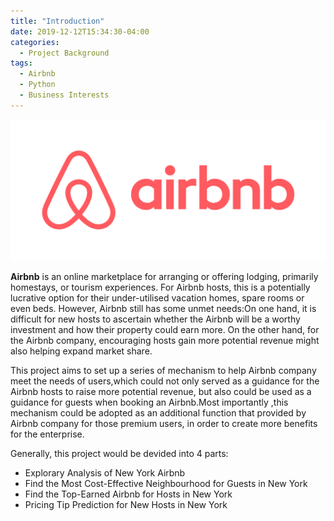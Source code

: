 ```yaml
---
title: "Introduction"
date: 2019-12-12T15:34:30-04:00
categories:
  - Project Background
tags:
  - Airbnb
  - Python
  - Business Interests
---
```

![airbnb](./assets/photo/airbnb.png)

**Airbnb** is an online marketplace for arranging or offering lodging, primarily homestays, or tourism experiences. For Airbnb hosts, this is a potentially lucrative option for their under-utilised vacation homes, spare rooms or even beds. However, Airbnb still has some unmet needs:On one hand, it is difficult for new hosts to ascertain whether the Airbnb will be a worthy investment and how their property could earn more. On the other hand, for the Airbnb company, encouraging hosts gain more potential revenue might also helping expand market share.

This project aims to set up a series of mechanism to help Airbnb company meet the needs of users,which could not only served as a guidance for the Airbnb hosts to raise more potential revenue, but also could be used as a guidance for guests when booking an Airbnb.Most importantly ,this mechanism  could be adopted as an additional function that provided by Airbnb company for those premium users, in order to create more benefits for the enterprise. 

Generally, this project would be devided into 4 parts:
- Explorary Analysis of New York Airbnb
- Find the Most Cost-Effective Neighbourhood for Guests in New York 
- Find the Top-Earned Airbnb for Hosts in New York 
- Pricing Tip Prediction for New Hosts in New York 

